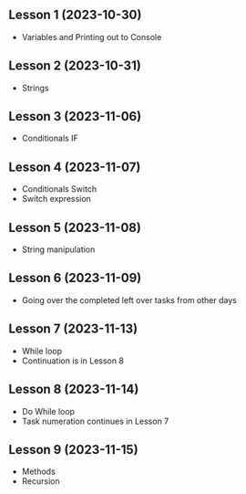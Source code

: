 ## Lesson 1 (2023-10-30)

- Variables and Printing out to Console

## Lesson 2 (2023-10-31)

- Strings

## Lesson 3 (2023-11-06)

- Conditionals IF

## Lesson 4 (2023-11-07)

- Conditionals Switch
- Switch expression

## Lesson 5 (2023-11-08)

- String manipulation

## Lesson 6 (2023-11-09)

- Going over the completed left over tasks from other days

## Lesson 7 (2023-11-13)

- While loop
- Continuation is in Lesson 8

## Lesson 8 (2023-11-14)

- Do While loop
- Task numeration continues in Lesson 7

## Lesson 9 (2023-11-15)

- Methods
- Recursion